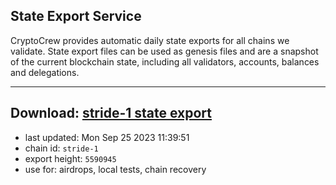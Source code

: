 ## State Export Service
CryptoCrew provides automatic daily state exports for all chains we validate. State export files can be used as genesis files and are a snapshot of the current blockchain state, including all validators, accounts, balances and delegations.

---
**Download: [stride-1 state export](https://dl.ccvalidators.com/SERVICE/stride/stride-1_export_5590945.json)**
---

- last updated: Mon Sep 25 2023 11:39:51
- chain id: `stride-1`
- export height: `5590945`
- use for: airdrops, local tests, chain recovery
